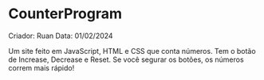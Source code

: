 # CounterProgram
Criador: Ruan 
Data: 01/02/2024

Um site feito em JavaScript, HTML e CSS que conta números. Tem o botão de Increase, Decrease e Reset. Se você segurar os botões, os números correm mais rápido!
